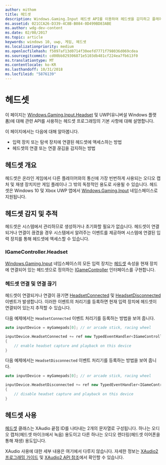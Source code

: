 ```yaml
---
author: mithom
title: 헤드셋
description: Windows.Gaming.Input 헤드셋 API를 이용하여 헤드셋을 감지하고 플레이어 음성을 캡처하며 오디오를 재생합니다.
ms.assetid: 021CCA26-D339-4C8B-B084-0D499BD83ABE
ms.author: wdg-dev-content
ms.date: 02/08/2017
ms.topic: article
keywords: windows 10, uwp, 게임, 헤드셋
ms.localizationpriority: medium
ms.openlocfilehash: f5097af13d0714f30eefd7771f798036d069cdea
ms.sourcegitcommit: cd00bb829306871e5103db481cf224ea7fb613f0
ms.translationtype: MT
ms.contentlocale: ko-KR
ms.lasthandoff: 10/31/2018
ms.locfileid: "5876139"
---
```

# <a name="headset"></a>헤드셋

이 페이지는 [Windows.Gaming.Input.Headset][헤드셋] 및 UWP(유니버설 Windows 플랫폼)에 대해 관련 API를 사용하는 헤드셋 프로그래밍의 기본 사항에 대해 설명합니다.

이 페이지에서는 다음에 대해 알아봅니다.
* 입력 장치 또는 탐색 장치에 연결된 헤드셋에 액세스하는 방법
* 헤드셋의 연결 또는 연결 끊김을 감지하는 방법


## <a name="headset-overview"></a>헤드셋 개요

헤드셋은 온라인 게임에서 다른 플레이어와의 통신에 가장 빈번하게 사용되는 오디오 캡처 및 재생 장치지만 게임 플레이나 그 밖의 독창적인 용도로 사용될 수 있습니다. 헤드셋은 Windows 10 및 Xbox UWP 앱에서 [Windows.Gaming.Input][] 네임스페이스로 지원됩니다.


## <a name="detect-and-track-headsets"></a>헤드셋 감지 및 추적

헤드셋은 시스템에서 관리하므로 생성하거나 초기화할 필요가 없습니다. 헤드셋이 연결되거나 연결이 끊겼을 경우 시스템에서 알려주는 이벤트를 제공하며 시스템에 연결된 입력 장치를 통해 헤드셋에 액세스할 수 있습니다.

### <a name="igamecontrollerheadset"></a>IGameController.Headset

[Windows.Gaming.Input][] 네임스페이스의 모든 입력 장치는 [헤드셋][igamecontroller.headset] 속성을 현재 장치에 연결되어 있는 헤드셋으로 정의하는 [IGameController][] 인터페이스를 구현합니다.

### <a name="connecting-and-disconnecting-headsets"></a>헤드셋 연결 및 연결 끊기

헤드셋이 연결되거나 연결이 끊기면 [HeadsetConnected][igamecontroller.headsetconnected] 및 [HeadsetDisconnected][igamecontroller.headsetdisconnected] 이벤트가 발생합니다. 이러한 이벤트의 처리기를 등록하면 현재 입력 장치에 헤드셋이 연결되어 있는지 추적할 수 있습니다.

다음 예제에서는 `HeadsetConnected` 이벤트 처리기를 등록하는 방법을 보여 줍니다.

```cpp
auto inputDevice = myGamepads[0]; // or arcade stick, racing wheel

inputDevice.HeadsetConnected += ref new TypedEventHandler<IGameController^, Headset^>(IGameController^ device, Headset^ headset)
{
    // enable headset capture and playback on this device
}
```

다음 예제에서는 `HeadsetDisconnected` 이벤트 처리기를 등록하는 방법을 보여 줍니다.

```cpp
auto inputDevice = myGamepads[0]; // or arcade stick, racing wheel

inputDevice.HeadsetDisconnected += ref new TypedEventHandler<IGameController^, Headset^>(IGameController^ device, Headset^ headset)
{
    // disable headset capture and playback on this device
}
```

## <a name="using-the-headset"></a>헤드셋 사용

[헤드셋][] 클래스는 XAudio 끝점 ID를 나타내는 2개의 문자열로 구성됩니다. 하나는 오디오 캡처(헤드셋 마이크에서 녹음) 용도이고 다른 하나는 오디오 렌더링(헤드셋 이어폰을 통해 재생) 용도입니다.

XAudio 사용에 대한 세부 내용은 여기에서 다루지 않습니다. 자세한 정보는 [XAudio2 프로그래밍 가이드](https://msdn.microsoft.com/library/windows/desktop/ee415737.aspx) 및 [XAudio2 API 참조](https://msdn.microsoft.com/library/windows/desktop/ee415899.aspx)에서 확인할 수 있습니다.


[Windows.Gaming.Input]: https://msdn.microsoft.com/library/windows/apps/windows.gaming.input.aspx
[igamecontroller]: https://msdn.microsoft.com/library/windows/apps/windows.gaming.input.igamecontroller.aspx
[igamecontroller.headset]: https://msdn.microsoft.com/library/windows/apps/windows.gaming.input.igamecontroller.headset.aspx
[igamecontroller.headsetconnected]: https://msdn.microsoft.com/library/windows/apps/windows.gaming.input.igamecontroller.headsetconnected.aspx
[igamecontroller.headsetdisconnected]: https://msdn.microsoft.com/library/windows/apps/windows.gaming.input.igamecontroller.headsetdisconnected.aspx
[헤드셋]: https://msdn.microsoft.com/library/windows/apps/windows.gaming.input.headset.aspx
